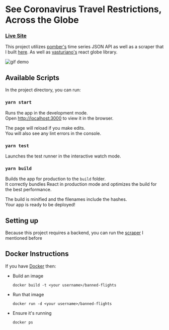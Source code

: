 <!-- @format -->

# See Coronavirus Travel Restrictions, Across the Globe

### [Live Site](https://www.covid19globalinfo.com/)

This project utilizes [pomber's](https://github.com/pomber/covid19) time series JSON API as well as a scraper that I built [here](https://github.com/maschad/covid-scraper). As well as [vasturiano's](https://github.com/vasturiano/react-globe.gl) react globe library.

![gif demo](https://s5.gifyu.com/images/Screen-Recording-2020-04-03-at-9.gif)

## Available Scripts

In the project directory, you can run:

### `yarn start`

Runs the app in the development mode.<br />
Open [http://localhost:3000](http://localhost:3000) to view it in the browser.

The page will reload if you make edits.<br />
You will also see any lint errors in the console.

### `yarn test`

Launches the test runner in the interactive watch mode.<br />

### `yarn build`

Builds the app for production to the `build` folder.<br />
It correctly bundles React in production mode and optimizes the build for the best performance.

The build is minified and the filenames include the hashes.<br />
Your app is ready to be deployed!

## Setting up

Because this project requires a backend, you can run the [scraper](https://github.com/maschad/covid-scraper) I mentioned before

## Docker Instructions

If you have [Docker](https://www.docker.com/) then:

- Build an image
  ```
  docker build -t <your username>/banned-flights
  ```
- Run that image

  ```
  docker run -d <your username>/banned-flights
  ```

- Ensure it's running
  ```
  docker ps
  ```
